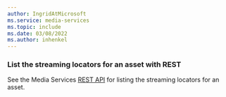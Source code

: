```yaml
---
author: IngridAtMicrosoft
ms.service: media-services
ms.topic: include
ms.date: 03/08/2022
ms.author: inhenkel
---
```


<!--List the streaming locators for an asset-->

### List the streaming locators for an asset with REST

See the Media Services [REST API](/rest/api/media/streaming-locators/list) for listing the streaming locators for an asset.
